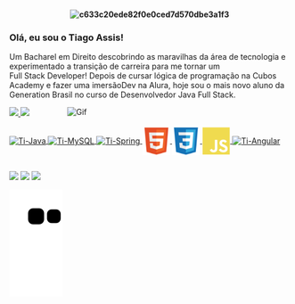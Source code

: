 
<h4 align="center">
 
![c633c20ede82f0e0ced7d570dbe3a1f3](https://user-images.githubusercontent.com/70382532/138322189-2db8df52-9dcb-40a0-88a8-c365466bd33d.gif)



### Olá, eu sou o Tiago Assis!

Um Bacharel em Direito descobrindo as maravilhas da área de tecnologia e experimentado a transição de carreira para me tornar um <br/>
Full Stack Developer! 
Depois de cursar lógica de programação na Cubos Academy e fazer uma imersãoDev na Alura, hoje sou o mais novo aluno da Generation Brasil no curso de Desenvolvedor Java Full Stack.

<img align="right" alt="Gif"  width="400" src="https://octocat-generator-assets.githubusercontent.com/my-octocat-1633043641845.png">
<div>
  <a href="https://github.com/byTiagoAssis">
  <img height="180em" src="https://github-readme-stats.vercel.app/api?username=byTiagoAssis&show_icons=true&theme=dark&include_all_commits=true&count_private=true"/>
  <img height="182em" src="https://github-readme-stats.vercel.app/api/top-langs/?username=byTiagoAssis&layout=compact&langs_count=7&theme=dark"/>
</div>
   
  <div style="display: inline_block"><br>
  <img align="center" alt="Ti-Java"  width="60" src="https://cdn.jsdelivr.net/gh/devicons/devicon/icons/java/java-original-wordmark.svg">
  <img align="center" alt="Ti-MySQL" width="60" src="https://cdn.jsdelivr.net/gh/devicons/devicon/icons/mysql/mysql-original-wordmark.svg">
  <img align="center" alt="Ti-Spring"  width="60" src="https://cdn.jsdelivr.net/gh/devicons/devicon/icons/spring/spring-original-wordmark.svg">
  <img align="center" alt="Ti-HTML"  width="50" src="https://raw.githubusercontent.com/devicons/devicon/master/icons/html5/html5-original.svg">
  <img align="center" alt="Ti-CSS"  width="50" src="https://raw.githubusercontent.com/devicons/devicon/master/icons/css3/css3-original.svg">
  <img align="center" alt="Ti-Js"  width="50" src="https://raw.githubusercontent.com/devicons/devicon/master/icons/javascript/javascript-plain.svg">   
  <img align="center" alt="Ti-Angular"  width="100" src="https://img.shields.io/badge/Angular-DD0031?style=for-the-badge&logo=angular&logoColor=white"> 
  </div>
  
  ##
 
<div> 
  
  <a href="https://instagram.com/tf_assis" target="_blank"><img src="https://img.shields.io/badge/-Instagram-%23E4405F?style=for-the-badge&logo=instagram&logoColor=white" target="_blank"></a>
  <a href = "mailto:tiagoassis05@gmail.com"><img src="https://img.shields.io/badge/-Gmail-%23333?style=for-the-badge&logo=gmail&logoColor=white" target="_blank"></a>
  <a href="https://www.linkedin.com/in/bytiagoassis" target="_blank"><img src="https://img.shields.io/badge/-LinkedIn-%230077B5?style=for-the-badge&logo=linkedin&logoColor=white" target="_blank"></a> 

  
 ![Snake animation](https://github.com/byTiagoAssis/byTiagoAssis/blob/output/github-contribution-grid-snake.svg)
</div>
